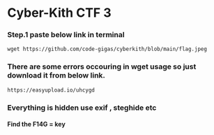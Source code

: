 # Cyber-Kith CTF 3

### Step.1 paste below link in terminal
```
wget https://github.com/code-gigas/cyberkith/blob/main/flag.jpeg
```

### There are some errors occouring in wget usage so just download it from below link.
```
https://easyupload.io/uhcygd
```
### Everything is hidden use exif , steghide etc

#### Find the F14G = key
